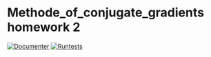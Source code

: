 # Methode_of_conjugate_gradients homework 2 
[![Documenter](https://github.com/lovc21/Methode_of_conjugate_gradients.lj/actions/workflows/Documenter.yml/badge.svg)](https://github.com/lovc21/Methode_of_conjugate_gradients.lj/actions/workflows/Documenter.yml)
[![Runtests](https://github.com/lovc21/Methode_of_conjugate_gradients.lj/actions/workflows/Runtests.yml/badge.svg)](https://github.com/lovc21/Methode_of_conjugate_gradients.lj/actions/workflows/Runtests.yml)